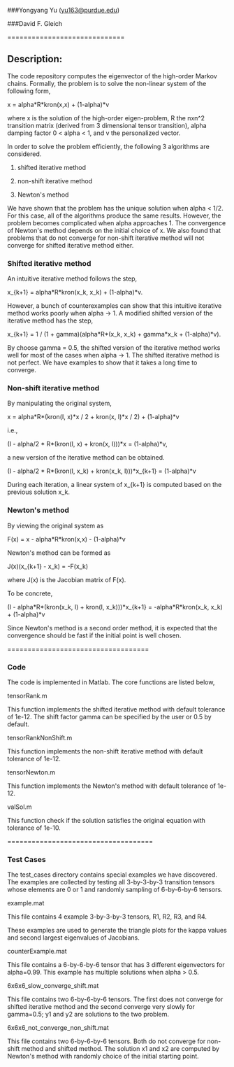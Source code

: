 ###Yongyang Yu (yu163@purdue.edu)

###David F. Gleich

=============================

Description:
------------

The code repository computes the eigenvector of the high-order Markov chains.
Formally, the problem is to solve the non-linear system of the following form,

x = alpha\*R\*kron(x,x) + (1-alpha)\*v

where x is the solution of the high-order eigen-problem, R the nxn^2 transition
matrix (derived from 3 dimensional tensor transition), alpha damping factor 0 \<
alpha \< 1, and v the personalized vector.

In order to solve the problem efficiently, the following 3 algorithms are
considered.

1.  shifted iterative method

2.  non-shift iterative method

3.  Newton's method

We have shown that the problem has the unique solution when alpha \< 1/2. For
this case, all of the algorithms produce the same results. However, the problem
becomes complicated when alpha approaches 1. The convergence of Newton's method
depends on the initial choice of x. We also found that problems that do not
converge for non-shift iterative method will not converge for shifted iterative
method either.

### Shifted iterative method

An intuitive iterative method follows the step,

x_{k+1} = alpha\*R\*kron(x_k, x_k) + (1-alpha)\*v.

However, a bunch of counterexamples can show that this intuitive iterative
method works poorly when alpha -\> 1. A modified shifted version of the
iterative method has the step,

x_{k+1} = 1 / (1 + gamma)(alpha\*R\*(x_k, x_k) + gamma\*x_k + (1-alpha)\*v).

By choose gamma = 0.5, the shifted version of the iterative method works well
for most of the cases when alpha -\> 1. The shifted iterative method is not
perfect. We have examples to show that it takes a long time to converge.

### Non-shift iterative method

By manipulating the original system,

x = alpha\*R\*(kron(I, x)\*x / 2 + kron(x, I)\*x / 2) + (1-alpha)\*v

i.e.,

(I - alpha/2 \* R\*(kron(I, x) + kron(x, I)))\*x = (1-alpha)\*v,

a new version of the iterative method can be obtained.

(I - alpha/2 \* R\*(kron(I, x_k) + kron(x_k, I)))\*x_{k+1} = (1-alpha)\*v

During each iteration, a linear system of x_{k+1} is computed based on the
previous solution x_k.

### Newton's method

By viewing the original system as

F(x) = x - alpha\*R\*kron(x,x) - (1-alpha)\*v

Newton's method can be formed as

J(x)(x_{k+1} - x_k) = -F(x_k)

where J(x) is the Jacobian matrix of F(x).

To be concrete,

(I - alpha\*R\*(kron(x_k, I) + kron(I, x_k)))\*x_{k+1} = -alpha\*R\*kron(x_k,
x_k) + (1-alpha)\*v

Since Newton's method is a second order method, it is expected that the
convergence should be fast if the initial point is well chosen.

===================================

### Code

The code is implemented in Matlab. The core functions are listed below,

tensorRank.m

This function implements the shifted iterative method with default tolerance of
1e-12. The shift factor gamma can be specified by the user or 0.5 by default.

tensorRankNonShift.m

This function implements the non-shift iterative method with default tolerance
of 1e-12.

tensorNewton.m

This function implements the Newton's method with default tolerance of 1e-12.

valSol.m

This function check if the solution satisfies the original equation with
tolerance of 1e-10.





====================================

### Test Cases

The test_cases directory contains special examples we have discovered. The
examples are collected by testing all 3-by-3-by-3 transition tensors whose
elements are 0 or 1 and randomly sampling of 6-by-6-by-6 tensors.

example.mat

This file contains 4 example 3-by-3-by-3 tensors, R1, R2, R3, and R4.

These examples are used to generate the triangle plots for the kappa values and
second largest eigenvalues of Jacobians.

counterExample.mat

This file contains a 6-by-6-by-6 tensor that has 3 different eigenvectors for
alpha=0.99. This example has multiple solutions when alpha \> 0.5.

6x6x6_slow_converge_shift.mat

This file contains two 6-by-6-by-6 tensors. The first does not converge for
shifted iterative method and the second converge very slowly for gamma=0.5; y1
and y2 are solutions to the two problem.

6x6x6_not_converge_non_shift.mat

This file contains two 6-by-6-by-6 tensors. Both do not converge for non-shift
method and shifted method. The solution x1 and x2 are computed by Newton's
method with randomly choice of the initial starting point.

  
  

